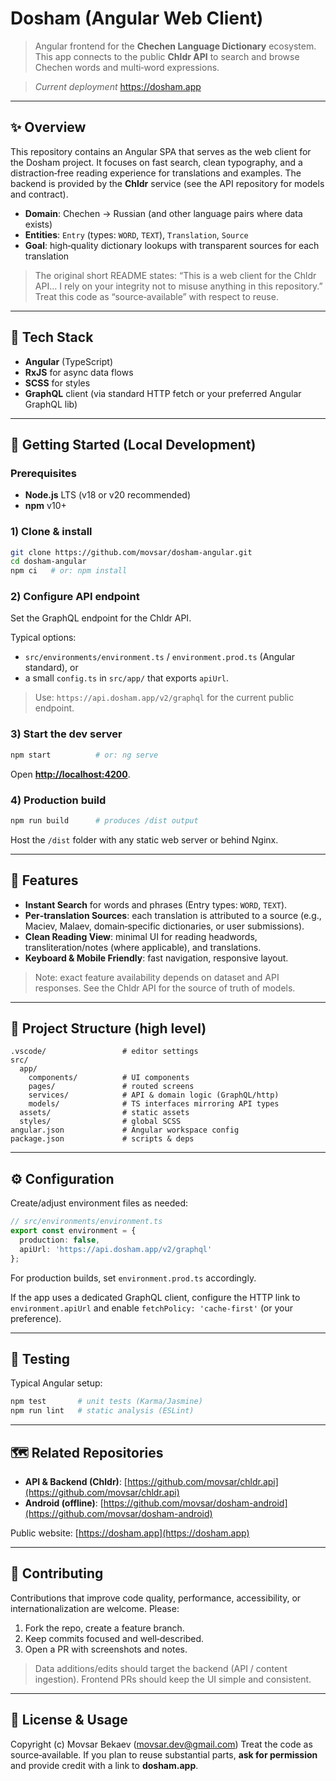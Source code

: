 # Dosham (Angular Web Client)

> Angular frontend for the **Chechen Language Dictionary** ecosystem. This app connects to the public **Chldr API** to search and browse Chechen words and multi‑word expressions.

> *Current deployment* https://dosham.app

---

## ✨ Overview

This repository contains an Angular SPA that serves as the web client for the Dosham project. It focuses on fast search, clean typography, and a distraction‑free reading experience for translations and examples. The backend is provided by the **Chldr** service (see the API repository for models and contract).

* **Domain**: Chechen → Russian (and other language pairs where data exists)
* **Entities**: `Entry` (types: `WORD`, `TEXT`), `Translation`, `Source`
* **Goal**: high‑quality dictionary lookups with transparent sources for each translation

> The original short README states: “This is a web client for the Chldr API… I rely on your integrity not to misuse anything in this repository.” Treat this code as “source‑available” with respect to reuse.

---

## 🧱 Tech Stack

* **Angular** (TypeScript)
* **RxJS** for async data flows
* **SCSS** for styles
* **GraphQL** client (via standard HTTP fetch or your preferred Angular GraphQL lib)

---

## 🚀 Getting Started (Local Development)

### Prerequisites

* **Node.js** LTS (v18 or v20 recommended)
* **npm** v10+

### 1) Clone & install

```bash
git clone https://github.com/movsar/dosham-angular.git
cd dosham-angular
npm ci   # or: npm install
```

### 2) Configure API endpoint

Set the GraphQL endpoint for the Chldr API.

Typical options:

* `src/environments/environment.ts` / `environment.prod.ts` (Angular standard), or
* a small `config.ts` in `src/app/` that exports `apiUrl`.

> Use: `https://api.dosham.app/v2/graphql` for the current public endpoint.

### 3) Start the dev server

```bash
npm start          # or: ng serve
```

Open **[http://localhost:4200](http://localhost:4200)**.

### 4) Production build

```bash
npm run build      # produces /dist output
```

Host the `/dist` folder with any static web server or behind Nginx.

---

## 🔎 Features

* **Instant Search** for words and phrases (Entry types: `WORD`, `TEXT`).
* **Per‑translation Sources**: each translation is attributed to a source (e.g., Maciev, Malaev, domain‑specific dictionaries, or user submissions).
* **Clean Reading View**: minimal UI for reading headwords, transliteration/notes (where applicable), and translations.
* **Keyboard & Mobile Friendly**: fast navigation, responsive layout.

> Note: exact feature availability depends on dataset and API responses. See the Chldr API for the source of truth of models.

---

## 🧩 Project Structure (high level)

```
.vscode/                 # editor settings
src/
  app/
    components/          # UI components
    pages/               # routed screens
    services/            # API & domain logic (GraphQL/http)
    models/              # TS interfaces mirroring API types
  assets/                # static assets
  styles/                # global SCSS
angular.json             # Angular workspace config
package.json             # scripts & deps
```

---

## ⚙️ Configuration

Create/adjust environment files as needed:

```ts
// src/environments/environment.ts
export const environment = {
  production: false,
  apiUrl: 'https://api.dosham.app/v2/graphql'
};
```

For production builds, set `environment.prod.ts` accordingly.

If the app uses a dedicated GraphQL client, configure the HTTP link to `environment.apiUrl` and enable `fetchPolicy: 'cache-first'` (or your preference).

---

## 🧪 Testing

Typical Angular setup:

```bash
npm test       # unit tests (Karma/Jasmine)
npm run lint   # static analysis (ESLint)
```

---

## 🗺️ Related Repositories

* **API & Backend (Chldr)**: [https://github.com/movsar/chldr.api](https://github.com/movsar/chldr.api)
* **Android (offline)**: [https://github.com/movsar/dosham-android](https://github.com/movsar/dosham-android)

Public website: [https://dosham.app](https://dosham.app)

---

## 🤝 Contributing

Contributions that improve code quality, performance, accessibility, or internationalization are welcome. Please:

1. Fork the repo, create a feature branch.
2. Keep commits focused and well‑described.
3. Open a PR with screenshots and notes.

> Data additions/edits should target the backend (API / content ingestion). Frontend PRs should keep the UI simple and consistent.

---

## 📄 License & Usage

Copyright (c) Movsar Bekaev (movsar.dev@gmail.com)
Treat the code as source‑available. If you plan to reuse substantial parts, **ask for permission** and provide credit with a link to **dosham.app**.
